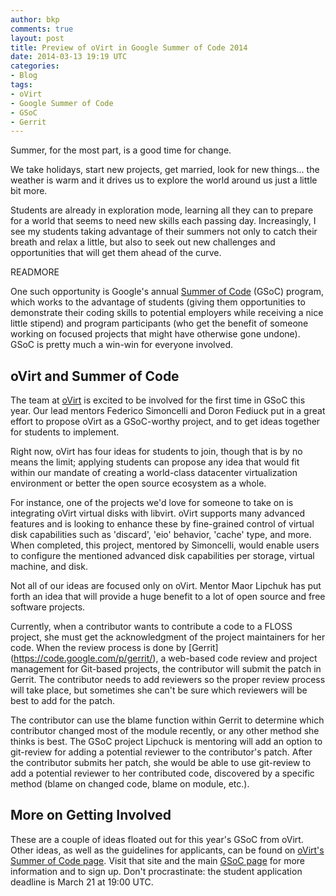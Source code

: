```yaml
---
author: bkp
comments: true
layout: post
title: Preview of oVirt in Google Summer of Code 2014
date: 2014-03-13 19:19 UTC
categories: 
- Blog
tags:
- oVirt
- Google Summer of Code
- GSoC
- Gerrit
---
```

Summer, for the most part, is a good time for change. 

We take holidays, start new projects, get married, look for new things... the weather is warm and it drives us to explore the world around us just a little bit more.

Students are already in exploration mode, learning all they can to prepare for a world that seems to need new skills each passing day. Increasingly, I see my students taking advantage of their summers not only to catch their breath and relax a little, but also to seek out new challenges and opportunities that will get them ahead of the curve.

READMORE

One such opportunity is Google's annual [Summer of Code](http://www.google-melange.com/gsoc/homepage/google/gsoc2014) (GSoC) program, which works to the advantage of students (giving them opportunities to demonstrate their coding skills to potential employers while receiving a nice little stipend) and program participants (who get the benefit of someone working on focused projects that might have otherwise gone undone). GSoC is pretty much a win-win for everyone involved.

## oVirt and Summer of Code

The team at [oVirt](http://www.ovirt.org) is excited to be involved for the first time in GSoC this year. Our lead mentors Federico Simoncelli and Doron Fediuck put in a great effort to propose oVirt as a GSoC-worthy project, and to get ideas together for students to implement.

Right now, oVirt has four ideas for students to join, though that is by no means the limit; applying students can propose any idea that would fit within our mandate of creating a world-class datacenter virtualization environment or better the open source ecosystem as a whole.

For instance, one of the projects we'd love for someone to take on is integrating oVirt virtual disks with libvirt. oVirt supports many advanced features and is looking to enhance these by fine-grained control of virtual disk capabilities such as 'discard', 'eio' behavior, 'cache' type, and more. When completed, this project, mentored by Simoncelli, would enable users to configure the mentioned advanced disk capabilities per storage, virtual machine, and disk.

Not all of our ideas are focused only on oVirt. Mentor Maor Lipchuk has put forth an idea that will provide a huge benefit to a lot of open source and free software projects. 

Currently, when a contributor wants to contribute a code to a FLOSS project, she must get the acknowledgment of the project maintainers for her code. When the review process is done by [Gerrit] (https://code.google.com/p/gerrit/), a web-based code review and project management for Git-based projects, the contributor will submit the patch in Gerrit. The contributor needs to add reviewers so the proper review process will take place, but sometimes she can't be sure which reviewers will be best to add for the patch.

The contributor can use the blame function within Gerrit to determine which contributor changed most of the module recently, or any other method she thinks is best. The GSoC project Lipchuck is mentoring will add an option to git-review for adding a potential reviewer to the contributor's patch. After the contributor submits her patch, she would be able to use git-review to add a potential reviewer to her contributed code, discovered by a specific method (blame on changed code, blame on module, etc.).

## More on Getting Involved

These are a couple of ideas floated out for this year's GSoC from oVirt. Other ideas, as well as the guidelines for applicants, can be found on [oVirt's Summer of Code page](http://www.ovirt.org/Summer_of_Code). Visit that site and the main [GSoC page](http://www.google-melange.com/gsoc/homepage/google/gsoc2014) for more information and to sign up. Don't procrastinate: the student application deadline is March 21 at 19:00 UTC.
